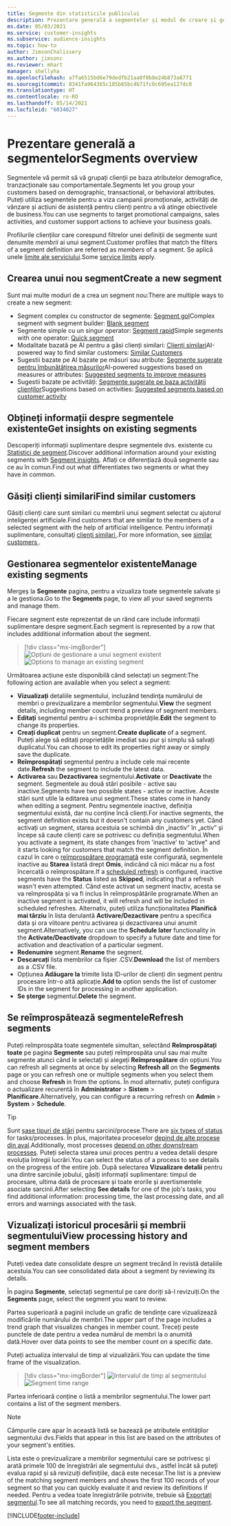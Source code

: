 ```yaml
---
title: Segmente din statisticile publicului
description: Prezentare generală a segmentelor și modul de creare și gestionare a acestora.
ms.date: 05/03/2021
ms.service: customer-insights
ms.subservice: audience-insights
ms.topic: how-to
author: JimsonChalissery
ms.author: jimsonc
ms.reviewer: mhart
manager: shellyha
ms.openlocfilehash: a7fa6515bd6e79dedfb21aa0f0b8e24b873a6771
ms.sourcegitcommit: 8341fa964365c185b65bc4b71fc0c695ea127dc0
ms.translationtype: HT
ms.contentlocale: ro-RO
ms.lasthandoff: 05/14/2021
ms.locfileid: "6034027"
---
```

# <a name="segments-overview"></a><span data-ttu-id="f2caa-103">Prezentare generală a segmentelor</span><span class="sxs-lookup"><span data-stu-id="f2caa-103">Segments overview</span></span>

<span data-ttu-id="f2caa-104">Segmentele vă permit să vă grupați clienții pe baza atributelor demografice, tranzacționale sau comportamentale.</span><span class="sxs-lookup"><span data-stu-id="f2caa-104">Segments let you group your customers based on demographic, transactional, or behavioral attributes.</span></span> <span data-ttu-id="f2caa-105">Puteți utiliza segmentele pentru a viza campanii promoționale, activități de vânzare și acțiuni de asistență pentru clienți pentru a vă atinge obiectivele de business.</span><span class="sxs-lookup"><span data-stu-id="f2caa-105">You can use segments to target promotional campaigns, sales activities, and customer support actions to achieve your business goals.</span></span>

<span data-ttu-id="f2caa-106">Profilurile clienților care corespund filtrelor unei definiții de segmente sunt denumite *membrii* ai unui segment.</span><span class="sxs-lookup"><span data-stu-id="f2caa-106">Customer profiles that match the filters of a segment definition are referred as *members* of a segment.</span></span> <span data-ttu-id="f2caa-107">Se aplică unele [limite ale serviciului](service-limits.md).</span><span class="sxs-lookup"><span data-stu-id="f2caa-107">Some [service limits](service-limits.md) apply.</span></span>

## <a name="create-a-new-segment"></a><span data-ttu-id="f2caa-108">Crearea unui nou segment</span><span class="sxs-lookup"><span data-stu-id="f2caa-108">Create a new segment</span></span>

<span data-ttu-id="f2caa-109">Sunt mai multe moduri de a crea un segment nou:</span><span class="sxs-lookup"><span data-stu-id="f2caa-109">There are multiple ways to create a new segment:</span></span> 

- <span data-ttu-id="f2caa-110">Segment complex cu constructor de segmente: [Segment gol](segment-builder.md#create-a-new-segment)</span><span class="sxs-lookup"><span data-stu-id="f2caa-110">Complex segment with segment builder: [Blank segment](segment-builder.md#create-a-new-segment)</span></span>
- <span data-ttu-id="f2caa-111">Segmente simple cu un singur operator: [Segment rapid](segment-builder.md#quick-segments)</span><span class="sxs-lookup"><span data-stu-id="f2caa-111">Simple segments with one operator: [Quick segment](segment-builder.md#quick-segments)</span></span>
- <span data-ttu-id="f2caa-112">Modalitate bazată pe AI pentru a găsi clienți similari: [Clienți similari](find-similar-customer-segments.md)</span><span class="sxs-lookup"><span data-stu-id="f2caa-112">AI-powered way to find similar customers: [Similar Customers](find-similar-customer-segments.md)</span></span>
- <span data-ttu-id="f2caa-113">Sugestii bazate pe AI bazate pe măsuri sau atribute: [Segmente sugerate pentru îmbunătățirea măsurilor](suggested-segments.md)</span><span class="sxs-lookup"><span data-stu-id="f2caa-113">AI-powered suggestions based on measures or attributes: [Suggested segments to improve measures](suggested-segments.md)</span></span>
- <span data-ttu-id="f2caa-114">Sugestii bazate pe activități: [Segmente sugerate pe baza activității clienților](suggested-segments-activity.md)</span><span class="sxs-lookup"><span data-stu-id="f2caa-114">Suggestions based on activities: [Suggested segments based on customer activity](suggested-segments-activity.md)</span></span>

## <a name="get-insights-on-existing-segments"></a><span data-ttu-id="f2caa-115">Obțineți informații despre segmentele existente</span><span class="sxs-lookup"><span data-stu-id="f2caa-115">Get insights on existing segments</span></span>

<span data-ttu-id="f2caa-116">Descoperiți informații suplimentare despre segmentele dvs. existente cu [Statistici de segment](segment-insights.md).</span><span class="sxs-lookup"><span data-stu-id="f2caa-116">Discover additional information around your existing segments with [Segment insights](segment-insights.md).</span></span> <span data-ttu-id="f2caa-117">Aflați ce diferențiază două segmente sau ce au în comun.</span><span class="sxs-lookup"><span data-stu-id="f2caa-117">Find out what differentiates two segments or what they have in common.</span></span>

## <a name="find-similar-customers"></a><span data-ttu-id="f2caa-118">Găsiți clienți similari</span><span class="sxs-lookup"><span data-stu-id="f2caa-118">Find similar customers</span></span>

<span data-ttu-id="f2caa-119">Găsiți clienți care sunt similari cu membrii unui segment selectat cu ajutorul inteligenței artificiale.</span><span class="sxs-lookup"><span data-stu-id="f2caa-119">Find customers that are similar to the members of a selected segment with the help of artificial intelligence.</span></span> <span data-ttu-id="f2caa-120">Pentru informaţii suplimentare, consultaţi [clienți similari ](find-similar-customer-segments.md).</span><span class="sxs-lookup"><span data-stu-id="f2caa-120">For more information, see [similar customers ](find-similar-customer-segments.md).</span></span>

## <a name="manage-existing-segments"></a><span data-ttu-id="f2caa-121">Gestionarea segmentelor existente</span><span class="sxs-lookup"><span data-stu-id="f2caa-121">Manage existing segments</span></span>

<span data-ttu-id="f2caa-122">Mergeș la **Segmente** pagina, pentru a vizualiza toate segmentele salvate și a le gestiona.</span><span class="sxs-lookup"><span data-stu-id="f2caa-122">Go to the **Segments** page, to view all your saved segments and manage them.</span></span>

<span data-ttu-id="f2caa-123">Fiecare segment este reprezentat de un rând care include informații suplimentare despre segment.</span><span class="sxs-lookup"><span data-stu-id="f2caa-123">Each segment is represented by a row that includes additional information about the segment.</span></span>

> [!div class="mx-imgBorder"]
> <span data-ttu-id="f2caa-124">![Opțiuni de gestionare a unui segment existent](media/segments-selected-segment.png "Opțiuni de gestionare a unui segment existent")</span><span class="sxs-lookup"><span data-stu-id="f2caa-124">![Options to manage an existing segment](media/segments-selected-segment.png "Options to manage an existing segment")</span></span>

<span data-ttu-id="f2caa-125">Următoarea acțiune este disponibilă când selectați un segment:</span><span class="sxs-lookup"><span data-stu-id="f2caa-125">The following action are available when you select a segment:</span></span>

- <span data-ttu-id="f2caa-126">**Vizualizați** detaliile segmentului, incluzând tendința numărului de membri o previzualizare a membrilor segmentului.</span><span class="sxs-lookup"><span data-stu-id="f2caa-126">**View** the segment details, including member count trend a preview of segment members.</span></span>
- <span data-ttu-id="f2caa-127">**Editați** segmentul pentru a-i schimba proprietățile.</span><span class="sxs-lookup"><span data-stu-id="f2caa-127">**Edit** the segment to change its properties.</span></span>
- <span data-ttu-id="f2caa-128">**Creați duplicat** pentru un segment.</span><span class="sxs-lookup"><span data-stu-id="f2caa-128">**Create duplicate** of a segment.</span></span> <span data-ttu-id="f2caa-129">Puteți alege să editați proprietățile imediat sau pur și simplu să salvați duplicatul.</span><span class="sxs-lookup"><span data-stu-id="f2caa-129">You can choose to edit its properties right away or simply save the duplicate.</span></span>
- <span data-ttu-id="f2caa-130">**Reîmprospătați** segmentul pentru a include cele mai recente date.</span><span class="sxs-lookup"><span data-stu-id="f2caa-130">**Refresh** the segment to include the latest data.</span></span>
- <span data-ttu-id="f2caa-131">**Activarea** sau **Dezactivarea** segmentului.</span><span class="sxs-lookup"><span data-stu-id="f2caa-131">**Activate** or **Deactivate** the segment.</span></span> <span data-ttu-id="f2caa-132">Segmentele au două stări posibile - active sau inactive.</span><span class="sxs-lookup"><span data-stu-id="f2caa-132">Segments have two possible states - active or inactive.</span></span> <span data-ttu-id="f2caa-133">Aceste stări sunt utile la editarea unui segment.</span><span class="sxs-lookup"><span data-stu-id="f2caa-133">These states come in handy when editing a segment.</span></span> <span data-ttu-id="f2caa-134">Pentru segmentele inactive, definiția segmentului există, dar nu conține încă clienți.</span><span class="sxs-lookup"><span data-stu-id="f2caa-134">For inactive segments, the segment definition exists but it doesn't contain any customers yet.</span></span> <span data-ttu-id="f2caa-135">Când activați un segment, starea acestuia se schimbă din „inactiv” în „activ” și începe să caute clienți care se potrivesc cu definiția segmentului.</span><span class="sxs-lookup"><span data-stu-id="f2caa-135">When you activate a segment, its state changes from 'inactive' to 'active" and it starts looking for customers that match the segment definition.</span></span> <span data-ttu-id="f2caa-136">În cazul în care o [reîmprospătare programată](system.md#schedule-tab) este configurată, segmentele inactive au **Starea** listată drept **Omis**, indicând că nici măcar nu a fost încercată o reîmprospătare.</span><span class="sxs-lookup"><span data-stu-id="f2caa-136">If a [scheduled refresh](system.md#schedule-tab) is configured, inactive segments have the **Status** listed as **Skipped**, indicating that a refresh wasn't even attempted.</span></span> <span data-ttu-id="f2caa-137">Când este activat un segment inactiv, acesta se va reîmprospăta și va fi inclus în reîmprospătările programate.</span><span class="sxs-lookup"><span data-stu-id="f2caa-137">When an inactive segment is activated, it will refresh and will be included in scheduled refreshes.</span></span>
  <span data-ttu-id="f2caa-138">Alternativ, puteți utiliza funcționalitatea **Planifică mai târziu** în lista derulantă **Activare/Dezactivare** pentru a specifica data și ora viitoare pentru activarea și dezactivarea unui anumit segment.</span><span class="sxs-lookup"><span data-stu-id="f2caa-138">Alternatively, you can use the **Schedule later** functionality in the **Activate/Deactivate** dropdown to specify a future date and time for activation and deactivation of a particular segment.</span></span>
- <span data-ttu-id="f2caa-139">**Redenumire** segment.</span><span class="sxs-lookup"><span data-stu-id="f2caa-139">**Rename** the segment.</span></span>
- <span data-ttu-id="f2caa-140">**Descarcați** lista membrilor ca fișier .CSV.</span><span class="sxs-lookup"><span data-stu-id="f2caa-140">**Download** the list of members as a .CSV file.</span></span>
- <span data-ttu-id="f2caa-141">Opțiunea **Adăugare la** trimite lista ID-urilor de clienți din segment pentru procesare într-o altă aplicație.</span><span class="sxs-lookup"><span data-stu-id="f2caa-141">**Add to** option sends the list of customer IDs in the segment for processing in another application.</span></span>
- <span data-ttu-id="f2caa-142">**Se șterge** segmentul.</span><span class="sxs-lookup"><span data-stu-id="f2caa-142">**Delete** the segment.</span></span>

## <a name="refresh-segments"></a><span data-ttu-id="f2caa-143">Se reîmprospătează segmentele</span><span class="sxs-lookup"><span data-stu-id="f2caa-143">Refresh segments</span></span>

<span data-ttu-id="f2caa-144">Puteți reîmprospăta toate segmentele simultan, selectând **Reîmprospătați toate** pe pagina **Segmente** sau puteți reîmprospăta unul sau mai multe segmente atunci când le selectați și alegeți **Reîmprospătare** din opțiuni.</span><span class="sxs-lookup"><span data-stu-id="f2caa-144">You can refresh all segments at once by selecting **Refresh all** on the **Segments** page or you can refresh one or multiple segments when you select them and choose **Refresh** in from the options.</span></span> <span data-ttu-id="f2caa-145">În mod alternativ, puteți configura o actualizare recurentă în **Administrator** > **Sistem** > **Planificare**.</span><span class="sxs-lookup"><span data-stu-id="f2caa-145">Alternatively, you can configure a recurring refresh on **Admin** > **System** > **Schedule**.</span></span>

> [!TIP]
> <span data-ttu-id="f2caa-146">Sunt [șase tipuri de stări](system.md#status-types) pentru sarcini/procese.</span><span class="sxs-lookup"><span data-stu-id="f2caa-146">There are [six types of status](system.md#status-types) for tasks/processes.</span></span> <span data-ttu-id="f2caa-147">În plus, majoritatea proceselor [depind de alte procese din aval](system.md#refresh-policies).</span><span class="sxs-lookup"><span data-stu-id="f2caa-147">Additionally, most processes [depend on other downstream processes](system.md#refresh-policies).</span></span> <span data-ttu-id="f2caa-148">Puteți selecta starea unui proces pentru a vedea detalii despre evoluția întregii lucrări.</span><span class="sxs-lookup"><span data-stu-id="f2caa-148">You can select the status of a process to see details on the progress of the entire job.</span></span> <span data-ttu-id="f2caa-149">După selectarea **Vizualizare detalii** pentru una dintre sarcinile jobului, găsiți informații suplimentare: timpul de procesare, ultima dată de procesare și toate erorile și avertismentele asociate sarcinii.</span><span class="sxs-lookup"><span data-stu-id="f2caa-149">After selecting **See details** for one of the job's tasks, you find additional information: processing time, the last processing date, and all errors and warnings associated with the task.</span></span>

## <a name="view-processing-history-and-segment-members"></a><span data-ttu-id="f2caa-150">Vizualizați istoricul procesării și membrii segmentului</span><span class="sxs-lookup"><span data-stu-id="f2caa-150">View processing history and segment members</span></span>

<span data-ttu-id="f2caa-151">Puteți vedea date consolidate despre un segment trecând în revistă detaliile acestuia.</span><span class="sxs-lookup"><span data-stu-id="f2caa-151">You can see consolidated data about a segment by reviewing its details.</span></span>

<span data-ttu-id="f2caa-152">În pagina **Segmente**, selectați segmentul pe care doriți să-l revizuiți.</span><span class="sxs-lookup"><span data-stu-id="f2caa-152">On the **Segments** page, select the segment you want to review.</span></span>

<span data-ttu-id="f2caa-153">Partea superioară a paginii include un grafic de tendințe care vizualizează modificările numărului de membri.</span><span class="sxs-lookup"><span data-stu-id="f2caa-153">The upper part of the page includes a trend graph that visualizes changes in member count.</span></span> <span data-ttu-id="f2caa-154">Treceți peste punctele de date pentru a vedea numărul de membri la o anumită dată.</span><span class="sxs-lookup"><span data-stu-id="f2caa-154">Hover over data points to see the member count on a specific date.</span></span>

<span data-ttu-id="f2caa-155">Puteți actualiza intervalul de timp al vizualizării.</span><span class="sxs-lookup"><span data-stu-id="f2caa-155">You can update the time frame of the visualization.</span></span>

> [!div class="mx-imgBorder"]
> <span data-ttu-id="f2caa-156">![Intervalul de timp al segmentului](media/segment-time-range.png "Intervalul de timp al segmentului")</span><span class="sxs-lookup"><span data-stu-id="f2caa-156">![Segment time range](media/segment-time-range.png "Segment time range")</span></span>

<span data-ttu-id="f2caa-157">Partea inferioară conține o listă a membrilor segmentului.</span><span class="sxs-lookup"><span data-stu-id="f2caa-157">The lower part contains a list of the segment members.</span></span>

> [!NOTE]
> <span data-ttu-id="f2caa-158">Câmpurile care apar în această listă se bazează pe atributele entităților segmentului dvs.</span><span class="sxs-lookup"><span data-stu-id="f2caa-158">Fields that appear in this list are based on the attributes of your segment's entities.</span></span>
>
><span data-ttu-id="f2caa-159">Lista este o previzualizare a membrilor segmentului care se potrivesc și arată primele 100 de înregistrări ale segmentului dvs., astfel încât să puteți evalua rapid și să revizuiți definițiile, dacă este necesar.</span><span class="sxs-lookup"><span data-stu-id="f2caa-159">The list is a preview of the matching segment members and shows the first 100 records of your segment so that you can quickly evaluate it and review its definitions if needed.</span></span> <span data-ttu-id="f2caa-160">Pentru a vedea toate înregistrările potrivite, trebuie să [Exportați segmentul](export-destinations.md).</span><span class="sxs-lookup"><span data-stu-id="f2caa-160">To see all matching records, you need to [export the segment](export-destinations.md).</span></span>

[!INCLUDE[footer-include](../includes/footer-banner.md)] 
